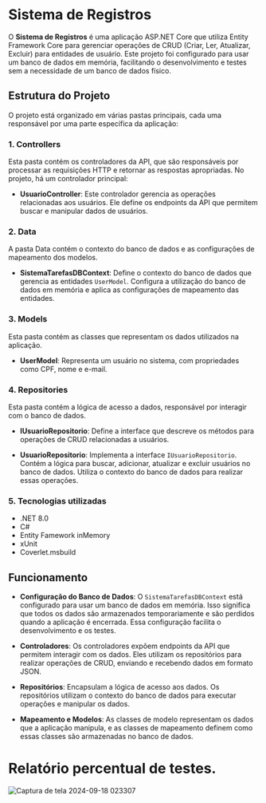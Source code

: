 # Sistema de Registros

O **Sistema de Registros** é uma aplicação ASP.NET Core que utiliza Entity Framework Core para gerenciar operações de CRUD (Criar, Ler, Atualizar, Excluir) para entidades de usuário. Este projeto foi configurado para usar um banco de dados em memória, facilitando o desenvolvimento e testes sem a necessidade de um banco de dados físico.

## Estrutura do Projeto

O projeto está organizado em várias pastas principais, cada uma responsável por uma parte específica da aplicação:

### 1. Controllers

Esta pasta contém os controladores da API, que são responsáveis por processar as requisições HTTP e retornar as respostas apropriadas. No projeto, há um controlador principal:

- **UsuarioController**: Este controlador gerencia as operações relacionadas aos usuários. Ele define os endpoints da API que permitem buscar e manipular dados de usuários.

### 2. Data

A pasta Data contém o contexto do banco de dados e as configurações de mapeamento dos modelos. 

- **SistemaTarefasDBContext**: Define o contexto do banco de dados que gerencia as entidades `UserModel`. Configura a utilização do banco de dados em memória e aplica as configurações de mapeamento das entidades.

### 3. Models

Esta pasta contém as classes que representam os dados utilizados na aplicação.

- **UserModel**: Representa um usuário no sistema, com propriedades como CPF, nome e e-mail.

### 4. Repositories

Esta pasta contém a lógica de acesso a dados, responsável por interagir com o banco de dados.

- **IUsuarioRepositorio**: Define a interface que descreve os métodos para operações de CRUD relacionadas a usuários.

- **UsuarioRepositorio**: Implementa a interface `IUsuarioRepositorio`. Contém a lógica para buscar, adicionar, atualizar e excluir usuários no banco de dados. Utiliza o contexto do banco de dados para realizar essas operações.

### 5. Tecnologias utilizadas

- .NET 8.0
- C#
- Entity Famework inMemory
- xUnit
- Coverlet.msbuild

## Funcionamento

- **Configuração do Banco de Dados**: O `SistemaTarefasDBContext` está configurado para usar um banco de dados em memória. Isso significa que todos os dados são armazenados temporariamente e são perdidos quando a aplicação é encerrada. Essa configuração facilita o desenvolvimento e os testes.

- **Controladores**: Os controladores expõem endpoints da API que permitem interagir com os dados. Eles utilizam os repositórios para realizar operações de CRUD, enviando e recebendo dados em formato JSON.

- **Repositórios**: Encapsulam a lógica de acesso aos dados. Os repositórios utilizam o contexto do banco de dados para executar operações e manipular os dados.

- **Mapeamento e Modelos**: As classes de modelo representam os dados que a aplicação manipula, e as classes de mapeamento definem como essas classes são armazenadas no banco de dados.

# Relatório percentual de testes.
![Captura de tela 2024-09-18 023307](https://github.com/user-attachments/assets/29569c20-8b03-4772-897d-db7e55c40cb1)
